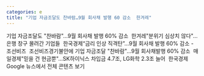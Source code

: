 ```yaml
---
categories: e
title: "기업 자금조달도 찬바람…9월 회사채 발행 60 감소  한겨레"
---
```

기업 자금조달도 "찬바람"…9월 회사채 발행 60% 감소&nbsp;&nbsp;한겨레"분위기 심상치 않다"…은행 창구 몰려간 기업들&nbsp;&nbsp;한국경제“금리 인상 직격탄”...9월 회사채 발행 60% 감소 - 조선비즈&nbsp;&nbsp;조선비즈경기불안에 기업 자금조달 "찬바람"…9월 회사채발행 60% 감소&nbsp;&nbsp;매일경제"믿을 건 현금뿐"…SK하이닉스 차입금 4.7조, LG화학 2.3조 늘어&nbsp;&nbsp;한국경제Google 뉴스에서 전체 콘텐츠 보기
